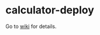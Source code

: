 # calculator-deploy
Go to [wiki](https://github.com/dev-tool-index/calculator-deploy/wiki) for details.
